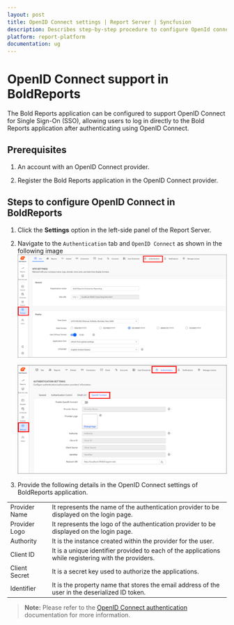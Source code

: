 ```yaml
---
layout: post
title: OpenID Connect settings | Report Server | Syncfusion
description: Describes step-by-step procedure to configure OpenId connect settings, so that the user can login to the BoldReport application.
platform: report-platform
documentation: ug
---
```


# OpenID Connect support in BoldReports

The Bold Reports application can be configured to support OpenID Connect for Single Sign-On (SSO), allowing users to log in directly to the Bold Reports application after authenticating using OpenID Connect.

## Prerequisites

1. An account with an OpenID Connect provider.

2. Register the Bold Reports application in the OpenID Connect provider.

## Steps to configure OpenID Connect in BoldReports

1. Click the **Settings** option in the left-side panel of the Report Server.

2. Navigate to the `Authentication` tab and `OpenID Connect` as shown in the following image
    ![Active Directory Settings](/static/assets/on-premise/images/settings/authentication-settings.png)

    ![Active Directory Settings](/static/assets/on-premise/images/settings/openid-connect-authentication.png)

3. Provide the following details in the OpenID Connect settings of BoldReports application.
<table>
<tr>
    <td>
        Provider Name
    </td>
    <td>
        It represents the name of the authentication provider to be displayed on the login page.
    </td>
</tr>
<tr>
    <td>
        Provider Logo
    </td>
    <td>
        It represents the logo of the authentication provider to be displayed on the login page.
    </td>
</tr>
<tr>
    <td>
        Authority
    </td>
    <td>
        It is the instance created within the provider for the user.
    </td>
</tr>
<tr>
    <td>
        Client ID
    </td>
    <td>
        It is a unique identifier provided to each of the applications while registering with the providers.
    </td>
</tr>
<tr>
    <td>
        Client Secret
    </td>
    <td>
        It is a secret key used to authorize the applications.
    </td>
</tr>
<tr>
    <td>
        Identifier
    </td>
    <td>
        It is the property name that stores the email address of the user in the deserialized ID token.
    </td>
</tr>
</table>

> **Note:** Please refer to the [OpenID Connect authentication](./../../authentication/single-sign-on/openid-connect/) documentation for more information.